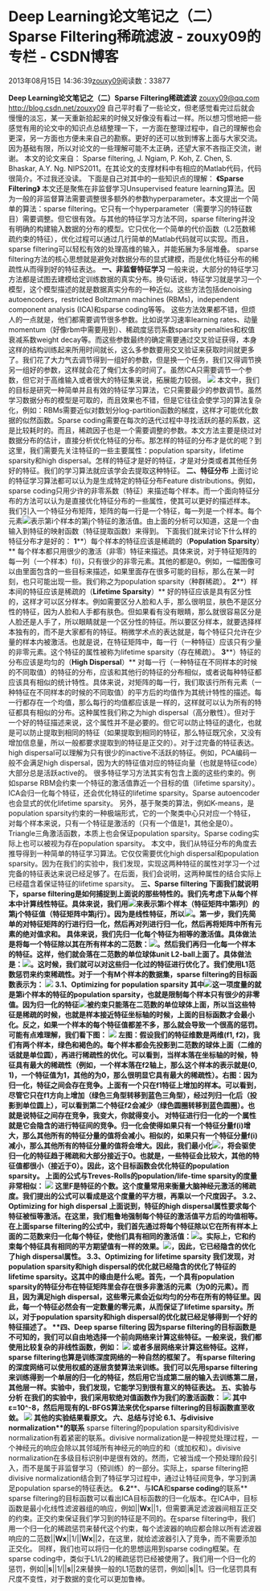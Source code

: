 
# Deep Learning论文笔记之（二）Sparse Filtering稀疏滤波 - zouxy09的专栏 - CSDN博客


2013年08月15日 14:36:39[zouxy09](https://me.csdn.net/zouxy09)阅读数：33877


**Deep Learning论文笔记之（二）Sparse Filtering稀疏滤波**
zouxy09@qq.com
http://blog.csdn.net/zouxy09
自己平时看了一些论文，但老感觉看完过后就会慢慢的淡忘，某一天重新拾起来的时候又好像没有看过一样。所以想习惯地把一些感觉有用的论文中的知识点总结整理一下，一方面在整理过程中，自己的理解也会更深，另一方面也方便未来自己的勘察。更好的还可以放到博客上面与大家交流。因为基础有限，所以对论文的一些理解可能不太正确，还望大家不吝指正交流，谢谢。
本文的论文来自：
Sparse filtering, J. Ngiam, P. Koh, Z. Chen, S. Bhaskar, A.Y. Ng. NIPS2011。在其论文的支撑材料中有相应的Matlab代码，代码很简介。不过我还没读。
下面是自己对其中的一些知识点的理解：
**《****Sparse Filtering****》**
本文还是聚焦在非监督学习Unsupervised feature learning算法。因为一般的非监督算法需要调整很多额外的参数hyperparameter。本文提出一个简单的算法：sparse filtering。它只有一个hyperparameter（需要学习的特征数目）需要调整。但它很有效。与其他的特征学习方法不同，sparse filtering并没有明确的构建输入数据的分布的模型。它只优化一个简单的代价函数（L2范数稀疏约束的特征），优化过程可以通过几行简单的Matlab代码就可以实现。而且，sparse filtering可以轻松有效的处理高维的输入，并能拓展为多层堆叠。
sparse filtering方法的核心思想就是避免对数据分布的显式建模，而是优化特征分布的稀疏性从而得到好的特征表达。
**一、非监督特征学习**
一般来说，大部分的特征学习方法都是试图去建模给定训练数据的真实分布。换句话说，特征学习就是学习一个模型，这个模型描述的就是数据真实分布的一种近似。这些方法包括denoising autoencoders，restricted Boltzmann machines (RBMs)，independent component analysis (ICA)和sparse coding等等。
这些方法效果都不错，但烦人的一点就是，他们都需要调节很多参数。比如说学习速率learning rates、动量momentum（好像rbm中需要用到）、稀疏度惩罚系数sparsity penalties和权值衰减系数weight decay等。而这些参数最终的确定需要通过交叉验证获得，本身这样的结构训练起来所用时间就长，这么多参数要用交叉验证来获取时间就更多了。我们花了大力气去调节得到一组好的参数，但是换一个任务，我们又得调节换另一组好的参数，这样就会花了俺们太多的时间了。虽然ICA只需要调节一个参数，但它对于高维输入或者很大的特征集来说，拓展能力较弱。
![](https://img-blog.csdn.net/20130815142433640?watermark/2/text/aHR0cDovL2Jsb2cuY3Nkbi5uZXQvem91eHkwOQ==/font/5a6L5L2T/fontsize/400/fill/I0JBQkFCMA==/dissolve/70/gravity/SouthEast)
本文中，我们的目标是研究一种简单并且有效的特征学习算法，它只需要最少的参数调节。虽然学习数据分布的模型是可取的，而且效果也不错，但是它往往会使学习的算法复杂化，例如：RBMs需要近似对数划分log-partition函数的梯度，这样才可能优化数据的似然函数。Sparse coding需要在每次的迭代过程中寻找活跃的基的系数，这是比较耗时的。而且，稀疏因子也是一个需要调整的参数。本文方法主要是绕过对数据分布的估计，直接分析优化特征的分布。那怎样的特征的分布才是优的呢？到这里，我们需要先关注特征的一些主要属性：population sparsity，lifetime sparsity和high dispersal。怎样的特征才是好的特征，才是对分类或者其他任务好的特征。我们的学习算法就应该学会去提取这种特征。
**二、特征分布**
上面讨论的特征学习算法都可以认为是生成特定的特征分布Feature distributions。例如，sparse coding只用少许的非零系数（特征）来描述每个样本。而一个面向特征分布的方法可以认为是直接优化特征分布的一些属性，使其可以更好的描述样本。
我们引入一个特征分布矩阵，矩阵的每一行是一个特征，每一列是一个样本。每个元素![](https://img-blog.csdn.net/20130815142520859?watermark/2/text/aHR0cDovL2Jsb2cuY3Nkbi5uZXQvem91eHkwOQ==/font/5a6L5L2T/fontsize/400/fill/I0JBQkFCMA==/dissolve/70/gravity/SouthEast)表示第i个样本的第j个特征的激活值。由上面的分析可以知道，这是一个由输入到特征的映射函数（特征提取函数）来得到。
下面我们就来讨论下什么样的特征分布才是好的：
**1****）每个样本的特征应该是稀疏的（****Population Sparsity****）**
每个样本都只用很少的激活（非零）特征来描述。具体来说，对于特征矩阵的每一列（一个样本）f(i)，只有很少的非零元素。其他的都是0。例如，一幅图像可以由里面包含的一些目标来描述，如果里面存在很多可能的目标，那么在某一时刻，也只可能出现一些。我们称之为population sparsity（种群稀疏）。
**2****）样本间的特征应该是稀疏的（****Lifetime Sparsity****）**
好的特征应该是具有区分性的，这样才可以区分样本。例如需要区分人脸和人手，那么很明显，肤色不是区分性的特征，因为人脸和人手都有肤色。但如果看有没有眼睛，那么就很容易区分是人脸还是人手了，所以眼睛就是一个区分性的特征。所以要区分样本，就要选择样本独有的，而不是大家都有的特征。稍微学术点的表达就是，每个特征只允许在少量的样本内被激活。也就是说，在特征矩阵中，每一行（一种特征）应该只有少量的非零元素。这个特征的属性被称为lifetime sparsity（存在稀疏）。
**3****）特征的分布应该是均匀的（****High Dispersal****）**
对每一行（一种特征在不同样本的时候的不同取值）的特征的分布，应该和其他行的特征的分布相似，或者说每种特征都应该具有相似的统计特性。具体来说，对矩阵的每一行，我们取该行所有元素（一种特征在不同样本的时候的不同取值）的平方后的均值作为其统计特性的描述。每一行都存在一个均值，那么每行的均值都应该是一样的，这样就可以认为所有的特征都具有相似的分布。这种属性我们称之为high dispersal（高分散性）。但对于一个好的特征描述来说，这个属性并不是必要的。但它可以防止特征的退化，也就是可以防止提取到相同的特征（如果提取到相同的特征，那么特征既冗余，又没有增加信息量，所以一般都要求提取到的特征是正交的）。对于过完备的特征表达。high dispersal可以理解为只有很少的inactive不活跃的特征。例如，PCA编码一般不会满足high dispersal，因为大的特征值对应的特征向量（也就是特征code）大部分总是活跃active的。
很多特征学习方法其实有包含上面的这些约束的。例如sparse RBM会约束一个特征的激活值靠近一个目标的值（lifetime sparsity）。ICA会归一化每个特征，还会优化特征的lifetime sparsity。Sparse autoencoder也会显式的优化lifetime sparsity。
另外，基于聚类的算法，例如K-means，是population sparsity约束的一种极端形式，它的一个聚类中心只对应一个特征，对每个样本来说，只有一个特征是激活的（只有一个值是1，其他全是0）。Triangle三角激活函数，本质上也会保证population sparsity。Sparse coding实际上也可以被视为存在population sparsity。
本文中，我们从特征分布的角度去推导得到一种简单的特征学习算法。它仅仅需要优化high dispersal和population sparsity。因为在我们的实验中，我们发现，实现这两种特征的属性对学习一个过完备的特征表达来说已经足够了。在后面，我们会说明，这两种属性的结合实际上已经蕴含着保证特征的lifetime sparsity。
**三、****Sparse filtering**
下面我们就说明下，sparse filtering是如何捕捉到上面说的那些特性的。我们先考虑下从每个样本中计算线性特征。具体来说，我们用![](https://img-blog.csdn.net/20130815142701328?watermark/2/text/aHR0cDovL2Jsb2cuY3Nkbi5uZXQvem91eHkwOQ==/font/5a6L5L2T/fontsize/400/fill/I0JBQkFCMA==/dissolve/70/gravity/SouthEast)来表示第i个样本（特征矩阵中第i列）的第j个特征值（特征矩阵中第j行）。因为是线性特征，所以![](https://img-blog.csdn.net/20130815142837968?watermark/2/text/aHR0cDovL2Jsb2cuY3Nkbi5uZXQvem91eHkwOQ==/font/5a6L5L2T/fontsize/400/fill/I0JBQkFCMA==/dissolve/70/gravity/SouthEast)。第一步，我们先简单的对特征矩阵的行进行归一化，然后再对列进行归一化，然后再将矩阵中所有元素的绝对值求和。
具体来说，我们先归一化每个特征为相等的激活值。具体做法是将每一个特征除以其在所有样本的二范数：![](https://img-blog.csdn.net/20130815142857781?watermark/2/text/aHR0cDovL2Jsb2cuY3Nkbi5uZXQvem91eHkwOQ==/font/5a6L5L2T/fontsize/400/fill/I0JBQkFCMA==/dissolve/70/gravity/SouthEast)。然后我们再归一化每一个样本的特征。这样，他们就会落在二范数的单位球体unit L2-ball上面了。具体做法是：![](https://img-blog.csdn.net/20130815142910718?watermark/2/text/aHR0cDovL2Jsb2cuY3Nkbi5uZXQvem91eHkwOQ==/font/5a6L5L2T/fontsize/400/fill/I0JBQkFCMA==/dissolve/70/gravity/SouthEast)。这时候，我们就可以对这些归一化过的特征进行优化了。我们使用L1范数惩罚来约束稀疏性。对于一个有M个样本的数据集，sparse filtering的目标函数表示为：
![](https://img-blog.csdn.net/20130815142923781?watermark/2/text/aHR0cDovL2Jsb2cuY3Nkbi5uZXQvem91eHkwOQ==/font/5a6L5L2T/fontsize/400/fill/I0JBQkFCMA==/dissolve/70/gravity/SouthEast)
**3.1****、****Optimizing for population sparsity**
其中![](https://img-blog.csdn.net/20130815142942843?watermark/2/text/aHR0cDovL2Jsb2cuY3Nkbi5uZXQvem91eHkwOQ==/font/5a6L5L2T/fontsize/400/fill/I0JBQkFCMA==/dissolve/70/gravity/SouthEast)这一项度量的就是第i个样本的特征的population sparsity，也就是限制每个样本只有很少的非零值。因为归一化的特征![](https://img-blog.csdn.net/20130815143000609?watermark/2/text/aHR0cDovL2Jsb2cuY3Nkbi5uZXQvem91eHkwOQ==/font/5a6L5L2T/fontsize/400/fill/I0JBQkFCMA==/dissolve/70/gravity/SouthEast)被约束只能落在二范数的单位球体上面，所以当这些特征是稀疏的时候，也就是样本接近特征坐标轴的时候，上面的目标函数才会最小化。反之，如果一个样本的每个特征值都差不多，那么就会导致一个很高的惩罚。可能有点难理解，我们看下图：
![](https://img-blog.csdn.net/20130815143043875?watermark/2/text/aHR0cDovL2Jsb2cuY3Nkbi5uZXQvem91eHkwOQ==/font/5a6L5L2T/fontsize/400/fill/I0JBQkFCMA==/dissolve/70/gravity/SouthEast)
左图：假设我们的特征维数是两维(f1, f2)，我们有两个样本，绿色和褐色的。每个样本都会先投影到二范数的球体上面（二维的话就是单位圆），再进行稀疏性的优化。可以看到，当样本落在坐标轴的时候，特征具有最大的稀疏性（例如，一个样本落在f2轴上，那么这个样本的表示就是(0, 1)，一个特征值为1，其他的为0，那么很明显它具有最大的稀疏性）。右图：因为归一化，特征之间会存在竞争。上面有一个只在f1特征上增加的样本。可以看到，尽管它只在f1方向上增加（绿色三角型转移到蓝色三角型），经过列归一化后（投影到单位圆上），可以看到第二个特征f2会减少（绿色圆圈转移到蓝色圆圈）。也就是说特征之间存在竞争，我变大，你就得变小。
对特征进行归一化的一个属性就是它会隐含的进行特征间的竞争。归一化会使得如果只有一个特征分量f(i)增大，那么其他所有的特征分量的值将会减小。相似的，如果只有一个特征分量f(i)减小，那么其他所有的特征分量的值将会增大。因此，我们最小化![](https://img-blog.csdn.net/20130815143226437?watermark/2/text/aHR0cDovL2Jsb2cuY3Nkbi5uZXQvem91eHkwOQ==/font/5a6L5L2T/fontsize/400/fill/I0JBQkFCMA==/dissolve/70/gravity/SouthEast)，将会驱使归一化的特征趋于稀疏和大部分接近于0。也就是，一些特征会比较大，其他的特征值都很小（接近于0）。因此，这个目标函数会优化特征的population sparsity。
上面的公式与Treves-Rolls的population/life-time sparsity的度量非常相似：
![](https://img-blog.csdn.net/20130815143314921?watermark/2/text/aHR0cDovL2Jsb2cuY3Nkbi5uZXQvem91eHkwOQ==/font/5a6L5L2T/fontsize/400/fill/I0JBQkFCMA==/dissolve/70/gravity/SouthEast)
这里F是特征的个数。这个度量常用来衡量大脑神经元激活的稀疏度。我们提出的公式可以看成是这个度量的平方根，再乘以一个尺度因子。
**3.2****、****Optimizing for high dispersal**
上面说到，特征的high dispersal属性要求每个特征被恒等激活。在这里，我们粗鲁地强制每个特征的激活值平方后的均值相等。在上面sparse filtering的公式中，我们首先通过将每个特征除以它在所有样本上面的二范数来归一化每个特征，使他们具有相同的激活值：![](https://img-blog.csdn.net/20130815143336343?watermark/2/text/aHR0cDovL2Jsb2cuY3Nkbi5uZXQvem91eHkwOQ==/font/5a6L5L2T/fontsize/400/fill/I0JBQkFCMA==/dissolve/70/gravity/SouthEast)。实际上，它和约束每个特征具有相同的平方期望值有一样的效果。![](https://img-blog.csdn.net/20130815143353093?watermark/2/text/aHR0cDovL2Jsb2cuY3Nkbi5uZXQvem91eHkwOQ==/font/5a6L5L2T/fontsize/400/fill/I0JBQkFCMA==/dissolve/70/gravity/SouthEast)，因此，它已经隐含的优化了high dispersal属性。
**3.3****、****Optimizing for lifetime sparsity**
我们发现，对population sparsity和high dispersal的优化就已经隐含的优化了特征的lifetime sparsity。这其中的缘由是什么呢。首先，一个具有population sparsity的特征分布在特征矩阵里会存在很多非激活的元素（为0的元素）。而且，因为满足high dispersal，这些零元素会近似均匀的分布在所有的特征里。因此，每一个特征必然会有一定数量的零元素，从而保证了lifetime sparsity。所以，对于population sparsity和high dispersal的优化就已经足够得到一个好的特征描述了。
**四、****Deep sparse filtering**
因为sparse filtering的目标函数是不可知的，我们可以自由地选择一个前向网络来计算这些特征。一般来说，我们都使用比较复杂的非线性函数，例如：
![](https://img-blog.csdn.net/20130815143451578?watermark/2/text/aHR0cDovL2Jsb2cuY3Nkbi5uZXQvem91eHkwOQ==/font/5a6L5L2T/fontsize/400/fill/I0JBQkFCMA==/dissolve/70/gravity/SouthEast)
或者多层网络来计算这些特征。这样，sparse filtering也算是训练深度网络的一种自然的框架了。
有sparse filtering的深度网络可以使用权威的逐层贪婪算法来训练。我们可以先用sparse filtering来训练得到一个单层的归一化的特征，然后用它当成第二层的输入去训练第二层，其他层一样。实验中，我们发现，它能学习到很有意义的特征表达。
**五、实验与分析**
在我们的实验中，我们采用软绝对值函数作为我们的激活函数：
![](https://img-blog.csdn.net/20130815143459906?watermark/2/text/aHR0cDovL2Jsb2cuY3Nkbi5uZXQvem91eHkwOQ==/font/5a6L5L2T/fontsize/400/fill/I0JBQkFCMA==/dissolve/70/gravity/SouthEast)
其中ɛ=10^-8，然后用现有的L-BFGS算法来优化sparse filtering的目标函数直至收敛。
![](https://img-blog.csdn.net/20130815143517390?watermark/2/text/aHR0cDovL2Jsb2cuY3Nkbi5uZXQvem91eHkwOQ==/font/5a6L5L2T/fontsize/400/fill/I0JBQkFCMA==/dissolve/70/gravity/SouthEast)
其他的实验结果看原文。
**六、总结与讨论**
**6.1****、与****divisive normalization****的联系**
sparse filtering的population sparsity和divisive normalization有着紧密的联系。divisive normalization是一种视觉处理过程，一个神经元的响应会除以其邻域所有神经元的响应的和（或加权和）。divisive normalization在多级目标识别中是很有效的。然而，它被当成一个预处理阶段引入，而不是属于非监督学习（预训练）的一部分。实际上，sparse filtering把divisive normalization结合到了特征学习过程中，通过让特征间竞争，学习到满足population sparse的特征表达。
**6.2****、与****ICA****和****sparse coding****的联系**
sparse filtering的目标函数可以看出ICA目标函数的归一化版本。在ICA中，目标函数是最小化线性滤波器组的响应，例如||**Wx**||1，但需要满足滤波器间相互正交的约束。正交约束保证我们学习到的特征是不同的。在sparse filtering中，我们用一个归一化的稀疏惩罚来替代这个约束，每个滤波器的响应都会除以所有滤波器响应的二范数||**Wx**||1/||**Wx**||2，在这里，就给滤波器引入了竞争，而不需要添加正交化。
同样，我们也可以将归一化的思想运用到sparse coding框架。在sparse coding中，类似于L1/L2的稀疏惩罚已经被使用了。我们用一个归一化的惩罚，例如||**s**||1/||**s**||2来替换一般的L1范数的惩罚，例如||**s**||1。归一化惩罚具有尺度不变性，对于数据的变化可以更加鲁棒。


